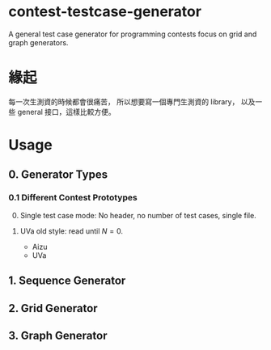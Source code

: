 contest-testcase-generator
==========================

A general test case generator for programming contests focus on grid and graph generators.

緣起
======

每一次生測資的時候都會很痛苦，
所以想要寫一個專門生測資的 library，
以及一些 general 接口，這樣比較方便。

Usage
======

## 0. Generator Types

### 0.1 Different Contest Prototypes

0. Single test case mode:
    No header, no number of test cases, single file.

1. UVa old style: read until $N=0$.
    * Aizu
    * UVa



## 1. Sequence Generator
## 2. Grid Generator
## 3. Graph Generator
